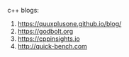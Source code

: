 c++ blogs:

1. https://quuxplusone.github.io/blog/
2. https://godbolt.org
3. https://cppinsights.io
4. http://quick-bench.com

